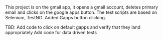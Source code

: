 This project is on the gmail app, it opens a gmail account, deletes primary email and clicks on the google apps button. The test scripts are based on Selenium, TestNG. Added Gapps button clicking.

TBD:
Add code to click on default gapps and verify that they land appropriately
Add code for data driven tests
